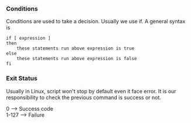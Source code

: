 ### Conditions

Conditions are used to take a decision. Usually we use if. A general syntax is

```
if [ expression ]
then
    these statements run above expression is true
else
    these statements run above expression is false
fi
```

### Exit Status

Usually in Linux, script won't stop by default even it face error. It is our responsibility to check the previous command is success or not.

0        --> Success code <br/>
1-127 --> Failure
